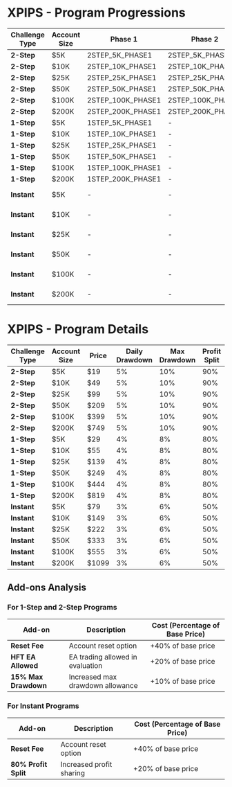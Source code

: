 # XPIPS - Program Progressions

| Challenge Type | Account Size | Phase 1           | Phase 2           | Funded Stage        | Notes     |
| -------------- | ------------ | ----------------- | ----------------- | ------------------- | --------- |
| **2-Step**     | $5K          | 2STEP_5K_PHASE1   | 2STEP_5K_PHASE2   | 2STEP_5K_FUNDED     |           |
| **2-Step**     | $10K         | 2STEP_10K_PHASE1  | 2STEP_10K_PHASE2  | 2STEP_10K_FUNDED    |           |
| **2-Step**     | $25K         | 2STEP_25K_PHASE1  | 2STEP_25K_PHASE2  | 2STEP_25K_FUNDED    |           |
| **2-Step**     | $50K         | 2STEP_50K_PHASE1  | 2STEP_50K_PHASE2  | 2STEP_50K_FUNDED    |           |
| **2-Step**     | $100K        | 2STEP_100K_PHASE1 | 2STEP_100K_PHASE2 | 2STEP_100K_FUNDED   |           |
| **2-Step**     | $200K        | 2STEP_200K_PHASE1 | 2STEP_200K_PHASE2 | 2STEP_200K_FUNDED   |           |
| **1-Step**     | $5K          | 1STEP_5K_PHASE1   | \-                | 1STEP_5K_FUNDED     |           |
| **1-Step**     | $10K         | 1STEP_10K_PHASE1  | \-                | 1STEP_10K_FUNDED    |           |
| **1-Step**     | $25K         | 1STEP_25K_PHASE1  | \-                | 1STEP_25K_FUNDED    |           |
| **1-Step**     | $50K         | 1STEP_50K_PHASE1  | \-                | 1STEP_50K_FUNDED    |           |
| **1-Step**     | $100K        | 1STEP_100K_PHASE1 | \-                | 1STEP_100K_FUNDED   |           |
| **1-Step**     | $200K        | 1STEP_200K_PHASE1 | \-                | 1STEP_200K_FUNDED   |           |
| **Instant**    | $5K          | \-                | \-                | INSTANT_5K_FUNDED   | No phases |
| **Instant**    | $10K         | \-                | \-                | INSTANT_10K_FUNDED  | No phases |
| **Instant**    | $25K         | \-                | \-                | INSTANT_25K_FUNDED  | No phases |
| **Instant**    | $50K         | \-                | \-                | INSTANT_50K_FUNDED  | No phases |
| **Instant**    | $100K        | \-                | \-                | INSTANT_100K_FUNDED | No phases |
| **Instant**    | $200K        | \-                | \-                | INSTANT_200K_FUNDED | No phases |

# XPIPS - Program Details

| Challenge Type | Account Size | Price | Daily Drawdown | Max Drawdown | Profit Split | Phase 1 Code      | Phase 2 Code      | Funded Code         |
| -------------- | ------------ | ----- | -------------- | ------------ | ------------ | ----------------- | ----------------- | ------------------- |
| **2-Step**     | $5K          | $19   | 5%             | 10%          | 90%          | 2STEP_5K_PHASE1   | 2STEP_5K_PHASE2   | 2STEP_5K_FUNDED     |
| **2-Step**     | $10K         | $49   | 5%             | 10%          | 90%          | 2STEP_10K_PHASE1  | 2STEP_10K_PHASE2  | 2STEP_10K_FUNDED    |
| **2-Step**     | $25K         | $99   | 5%             | 10%          | 90%          | 2STEP_25K_PHASE1  | 2STEP_25K_PHASE2  | 2STEP_25K_FUNDED    |
| **2-Step**     | $50K         | $209  | 5%             | 10%          | 90%          | 2STEP_50K_PHASE1  | 2STEP_50K_PHASE2  | 2STEP_50K_FUNDED    |
| **2-Step**     | $100K        | $399  | 5%             | 10%          | 90%          | 2STEP_100K_PHASE1 | 2STEP_100K_PHASE2 | 2STEP_100K_FUNDED   |
| **2-Step**     | $200K        | $749  | 5%             | 10%          | 90%          | 2STEP_200K_PHASE1 | 2STEP_200K_PHASE2 | 2STEP_200K_FUNDED   |
| **1-Step**     | $5K          | $29   | 4%             | 8%           | 80%          | 1STEP_5K_PHASE1   | -                 | 1STEP_5K_FUNDED     |
| **1-Step**     | $10K         | $55   | 4%             | 8%           | 80%          | 1STEP_10K_PHASE1  | -                 | 1STEP_10K_FUNDED    |
| **1-Step**     | $25K         | $139  | 4%             | 8%           | 80%          | 1STEP_25K_PHASE1  | -                 | 1STEP_25K_FUNDED    |
| **1-Step**     | $50K         | $249  | 4%             | 8%           | 80%          | 1STEP_50K_PHASE1  | -                 | 1STEP_50K_FUNDED    |
| **1-Step**     | $100K        | $444  | 4%             | 8%           | 80%          | 1STEP_100K_PHASE1 | -                 | 1STEP_100K_FUNDED   |
| **1-Step**     | $200K        | $819  | 4%             | 8%           | 80%          | 1STEP_200K_PHASE1 | -                 | 1STEP_200K_FUNDED   |
| **Instant**    | $5K          | $79   | 3%             | 6%           | 50%          | -                 | -                 | INSTANT_5K_FUNDED   |
| **Instant**    | $10K         | $149  | 3%             | 6%           | 50%          | -                 | -                 | INSTANT_10K_FUNDED  |
| **Instant**    | $25K         | $222  | 3%             | 6%           | 50%          | -                 | -                 | INSTANT_25K_FUNDED  |
| **Instant**    | $50K         | $333  | 3%             | 6%           | 50%          | -                 | -                 | INSTANT_50K_FUNDED  |
| **Instant**    | $100K        | $555  | 3%             | 6%           | 50%          | -                 | -                 | INSTANT_100K_FUNDED |
| **Instant**    | $200K        | $1099 | 3%             | 6%           | 50%          | -                 | -                 | INSTANT_200K_FUNDED |

## Add-ons Analysis

### For 1-Step and 2-Step Programs

| Add-on               | Description                      | Cost (Percentage of Base Price) |
| -------------------- | -------------------------------- | ------------------------------- |
| **Reset Fee**        | Account reset option             | +40% of base price              |
| **HFT EA Allowed**   | EA trading allowed in evaluation | +20% of base price              |
| **15% Max Drawdown** | Increased max drawdown allowance | +10% of base price              |

### For Instant Programs

| Add-on               | Description              | Cost (Percentage of Base Price) |
| -------------------- | ------------------------ | ------------------------------- |
| **Reset Fee**        | Account reset option     | +40% of base price              |
| **80% Profit Split** | Increased profit sharing | +20% of base price              |
